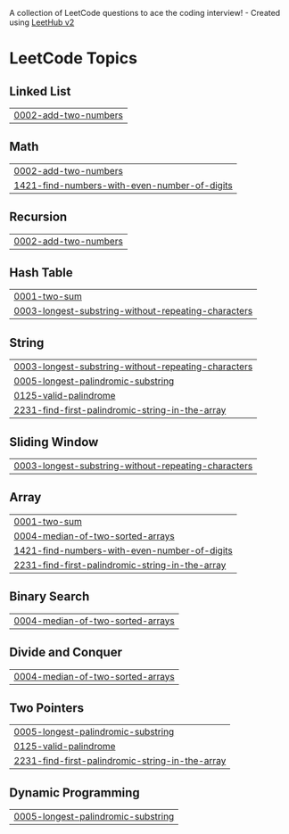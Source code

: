 A collection of LeetCode questions to ace the coding interview! - Created using [LeetHub v2](https://github.com/arunbhardwaj/LeetHub-2.0)
<!---LeetCode Topics Start-->
# LeetCode Topics
## Linked List
|  |
| ------- |
| [0002-add-two-numbers](https://github.com/shashanktiwari1281/Leetcode/tree/master/0002-add-two-numbers) |
## Math
|  |
| ------- |
| [0002-add-two-numbers](https://github.com/shashanktiwari1281/Leetcode/tree/master/0002-add-two-numbers) |
| [1421-find-numbers-with-even-number-of-digits](https://github.com/shashanktiwari1281/Leetcode/tree/master/1421-find-numbers-with-even-number-of-digits) |
## Recursion
|  |
| ------- |
| [0002-add-two-numbers](https://github.com/shashanktiwari1281/Leetcode/tree/master/0002-add-two-numbers) |
## Hash Table
|  |
| ------- |
| [0001-two-sum](https://github.com/shashanktiwari1281/Leetcode/tree/master/0001-two-sum) |
| [0003-longest-substring-without-repeating-characters](https://github.com/shashanktiwari1281/Leetcode/tree/master/0003-longest-substring-without-repeating-characters) |
## String
|  |
| ------- |
| [0003-longest-substring-without-repeating-characters](https://github.com/shashanktiwari1281/Leetcode/tree/master/0003-longest-substring-without-repeating-characters) |
| [0005-longest-palindromic-substring](https://github.com/shashanktiwari1281/Leetcode/tree/master/0005-longest-palindromic-substring) |
| [0125-valid-palindrome](https://github.com/shashanktiwari1281/Leetcode/tree/master/0125-valid-palindrome) |
| [2231-find-first-palindromic-string-in-the-array](https://github.com/shashanktiwari1281/Leetcode/tree/master/2231-find-first-palindromic-string-in-the-array) |
## Sliding Window
|  |
| ------- |
| [0003-longest-substring-without-repeating-characters](https://github.com/shashanktiwari1281/Leetcode/tree/master/0003-longest-substring-without-repeating-characters) |
## Array
|  |
| ------- |
| [0001-two-sum](https://github.com/shashanktiwari1281/Leetcode/tree/master/0001-two-sum) |
| [0004-median-of-two-sorted-arrays](https://github.com/shashanktiwari1281/Leetcode/tree/master/0004-median-of-two-sorted-arrays) |
| [1421-find-numbers-with-even-number-of-digits](https://github.com/shashanktiwari1281/Leetcode/tree/master/1421-find-numbers-with-even-number-of-digits) |
| [2231-find-first-palindromic-string-in-the-array](https://github.com/shashanktiwari1281/Leetcode/tree/master/2231-find-first-palindromic-string-in-the-array) |
## Binary Search
|  |
| ------- |
| [0004-median-of-two-sorted-arrays](https://github.com/shashanktiwari1281/Leetcode/tree/master/0004-median-of-two-sorted-arrays) |
## Divide and Conquer
|  |
| ------- |
| [0004-median-of-two-sorted-arrays](https://github.com/shashanktiwari1281/Leetcode/tree/master/0004-median-of-two-sorted-arrays) |
## Two Pointers
|  |
| ------- |
| [0005-longest-palindromic-substring](https://github.com/shashanktiwari1281/Leetcode/tree/master/0005-longest-palindromic-substring) |
| [0125-valid-palindrome](https://github.com/shashanktiwari1281/Leetcode/tree/master/0125-valid-palindrome) |
| [2231-find-first-palindromic-string-in-the-array](https://github.com/shashanktiwari1281/Leetcode/tree/master/2231-find-first-palindromic-string-in-the-array) |
## Dynamic Programming
|  |
| ------- |
| [0005-longest-palindromic-substring](https://github.com/shashanktiwari1281/Leetcode/tree/master/0005-longest-palindromic-substring) |
<!---LeetCode Topics End-->